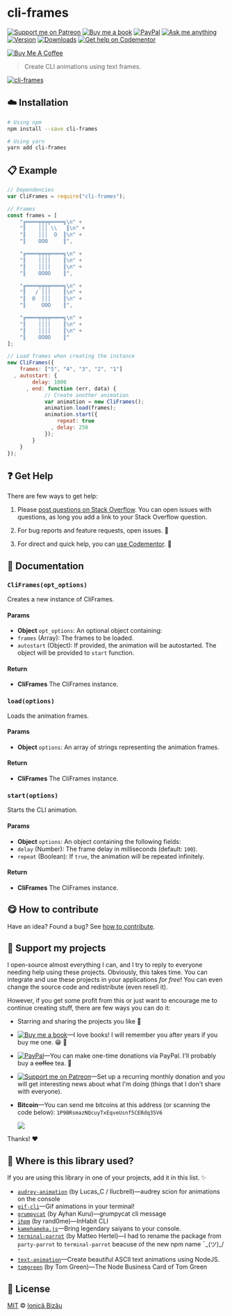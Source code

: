 <!-- Please do not edit this file. Edit the `blah` field in the `package.json` instead. If in doubt, open an issue. -->


# cli-frames

 [![Support me on Patreon][badge_patreon]][patreon] [![Buy me a book][badge_amazon]][amazon] [![PayPal][badge_paypal_donate]][paypal-donations] [![Ask me anything](https://img.shields.io/badge/ask%20me-anything-1abc9c.svg)](https://github.com/IonicaBizau/ama) [![Version](https://img.shields.io/npm/v/cli-frames.svg)](https://www.npmjs.com/package/cli-frames) [![Downloads](https://img.shields.io/npm/dt/cli-frames.svg)](https://www.npmjs.com/package/cli-frames) [![Get help on Codementor](https://cdn.codementor.io/badges/get_help_github.svg)](https://www.codementor.io/johnnyb?utm_source=github&utm_medium=button&utm_term=johnnyb&utm_campaign=github)

<a href="https://www.buymeacoffee.com/H96WwChMy" target="_blank"><img src="https://www.buymeacoffee.com/assets/img/custom_images/yellow_img.png" alt="Buy Me A Coffee"></a>

> Create CLI animations using text frames.

[![cli-frames](http://i.imgur.com/RjY2kCn.gif)](#)

## :cloud: Installation

```sh
# Using npm
npm install --save cli-frames

# Using yarn
yarn add cli-frames
```


## :clipboard: Example



```js
// Dependencies
var CliFrames = require("cli-frames");

// Frames
const frames = [
    "╔════╤╤╤╤════╗\n" +
    "║    │││ \\   ║\n" +
    "║    │││  O  ║\n" +
    "║    OOO     ║",

    "╔════╤╤╤╤════╗\n" +
    "║    ││││    ║\n" +
    "║    ││││    ║\n" +
    "║    OOOO    ║",

    "╔════╤╤╤╤════╗\n" +
    "║   / │││    ║\n" +
    "║  O  │││    ║\n" +
    "║     OOO    ║",

    "╔════╤╤╤╤════╗\n" +
    "║    ││││    ║\n" +
    "║    ││││    ║\n" +
    "║    OOOO    ║"
];

// Load frames when creating the instance
new CliFrames({
    frames: ["5", "4", "3", "2", "1"]
  , autostart: {
        delay: 1000
      , end: function (err, data) {
            // Create another animation
            var animation = new CliFrames();
            animation.load(frames);
            animation.start({
                repeat: true
              , delay: 250
            });
        }
    }
});
```



## :question: Get Help

There are few ways to get help:

 1. Please [post questions on Stack Overflow](https://stackoverflow.com/questions/ask). You can open issues with questions, as long you add a link to your Stack Overflow question.
 2. For bug reports and feature requests, open issues. :bug:

 3. For direct and quick help, you can [use Codementor](https://www.codementor.io/johnnyb). :rocket:



## :memo: Documentation


### `CliFrames(opt_options)`
Creates a new instance of CliFrames.

#### Params

- **Object** `opt_options`: An optional object containing:
 - `frames` (Array): The frames to be loaded.
 - `autostart` (Object): If provided, the animation will be autostarted.
    The object will be provided to `start` function.

#### Return
- **CliFrames** The CliFrames instance.

### `load(options)`
Loads the animation frames.

#### Params

- **Object** `options`: An array of strings representing the animation frames.

#### Return
- **CliFrames** The CliFrames instance.

### `start(options)`
Starts the CLI animation.

#### Params

- **Object** `options`: An object containing the following fields:
 - `delay` (Number): The frame delay in milliseconds (default: `100`).
 - `repeat` (Boolean): If `true`, the animation will be repeated infinitely.

#### Return
- **CliFrames** The CliFrames instance.



## :yum: How to contribute
Have an idea? Found a bug? See [how to contribute][contributing].


## :sparkling_heart: Support my projects

I open-source almost everything I can, and I try to reply to everyone needing help using these projects. Obviously,
this takes time. You can integrate and use these projects in your applications *for free*! You can even change the source code and redistribute (even resell it).

However, if you get some profit from this or just want to encourage me to continue creating stuff, there are few ways you can do it:


 - Starring and sharing the projects you like :rocket:
 - [![Buy me a book][badge_amazon]][amazon]—I love books! I will remember you after years if you buy me one. :grin: :book:
 - [![PayPal][badge_paypal]][paypal-donations]—You can make one-time donations via PayPal. I'll probably buy a ~~coffee~~ tea. :tea:
 - [![Support me on Patreon][badge_patreon]][patreon]—Set up a recurring monthly donation and you will get interesting news about what I'm doing (things that I don't share with everyone).
 - **Bitcoin**—You can send me bitcoins at this address (or scanning the code below): `1P9BRsmazNQcuyTxEqveUsnf5CERdq35V6`

    ![](https://i.imgur.com/z6OQI95.png)


Thanks! :heart:


## :dizzy: Where is this library used?
If you are using this library in one of your projects, add it in this list. :sparkles:


 - [`audrey-animation`](https://github.com/llucbrell/audrey-animation#readme) (by Lucas_C / llucbrell)—audrey scion for animations on the console
 - [`gif-cli`](https://github.com/IonicaBizau/gif-cli)—Gif animations in your terminal!
 - [`grumpycat`](https://npmjs.com/package/grumpycat) (by Ayhan Kuru)—grumpycat cli message
 - [`ihpm`](https://github.com/ArkadiumInc/node-ihpm#readme) (by rand0me)—InHabit CLI
 - [`kamehameha.js`](https://github.com/StreetHub/kamehameha.js)—Bring legendary saiyans to your console.
 - [`terminal-parrot`](https://github.com/matteo-hertel/party-parrot#readme) (by Matteo Hertel)—I had to rename the package from `party-parrot` to `terminal-parrot` beacuse of the new npm name ¯\_(ツ)_/¯
 - [`text-animation`](https://github.com/IonicaBizau/text-animation)—Create beautiful ASCII text animations using NodeJS.
 - [`tomgreen`](https://github.com/squareplanetdesign/tomgreen#readme) (by Tom Green)—The Node Business Card of Tom Green

## :scroll: License

[MIT][license] © [Ionică Bizău][website]


[badge_patreon]: https://ionicabizau.github.io/badges/patreon.svg
[badge_amazon]: https://ionicabizau.github.io/badges/amazon.svg
[badge_paypal]: https://ionicabizau.github.io/badges/paypal.svg
[badge_paypal_donate]: https://ionicabizau.github.io/badges/paypal_donate.svg

[patreon]: https://www.patreon.com/ionicabizau
[amazon]: http://amzn.eu/hRo9sIZ
[paypal-donations]: https://www.paypal.com/cgi-bin/webscr?cmd=_s-xclick&hosted_button_id=RVXDDLKKLQRJW

[license]: http://showalicense.com/?fullname=Ionic%C4%83%20Biz%C4%83u%20%3Cbizauionica%40gmail.com%3E%20(https%3A%2F%2Fionicabizau.net)&year=2014#license-mit
[website]: https://ionicabizau.net
[contributing]: /CONTRIBUTING.md
[docs]: /DOCUMENTATION.md
